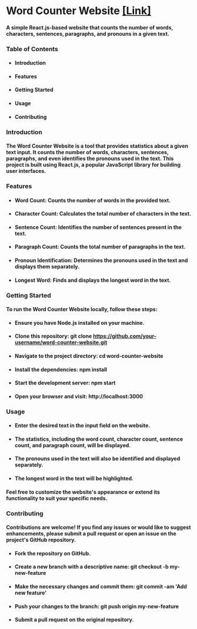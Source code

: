 # Word Counter Website [ [Link] ](https://ryomensukuna2003.github.io/Text-Analyzer/)

#### A simple React.js-based website that counts the number of words, characters, sentences, paragraphs, and pronouns in a given text.

### Table of Contents

* #### Introduction
* #### Features
* #### Getting Started
* #### Usage
* #### Contributing

### Introduction

#### The Word Counter Website is a tool that provides statistics about a given text input. It counts the number of words, characters, sentences, paragraphs, and even identifies the pronouns used in the text. This project is built using React.js, a popular JavaScript library for building user interfaces.

### Features

* #### Word Count: Counts the number of words in the provided text.
* #### Character Count: Calculates the total number of characters in the text.
* #### Sentence Count: Identifies the number of sentences present in the text.
* #### Paragraph Count: Counts the total number of paragraphs in the text.
* #### Pronoun Identification: Determines the pronouns used in the text and displays them separately.
* #### Longest Word: Finds and displays the longest word in the text.

### Getting Started

#### To run the Word Counter Website locally, follow these steps:

* #### Ensure you have Node.js installed on your machine.
* #### Clone this repository: git clone https://github.com/your-username/word-counter-website.git
* #### Navigate to the project directory: cd word-counter-website
* #### Install the dependencies: npm install
* #### Start the development server: npm start
* #### Open your browser and visit: http://localhost:3000

### Usage

* #### Enter the desired text in the input field on the website.
* #### The statistics, including the word count, character count, sentence count, and paragraph count, will be displayed.
* #### The pronouns used in the text will also be identified and displayed separately.
* #### The longest word in the text will be highlighted.

#### Feel free to customize the website's appearance or extend its functionality to suit your specific needs.

### Contributing

#### Contributions are welcome! If you find any issues or would like to suggest enhancements, please submit a pull request or open an issue on the project's GitHub repository.

* ####  Fork the repository on GitHub.
* ####  Create a new branch with a descriptive name: git checkout -b my-new-feature
* ####  Make the necessary changes and commit them: git commit -am 'Add new feature'
* ####  Push your changes to the branch: git push origin my-new-feature
* ####  Submit a pull request on the original repository.
